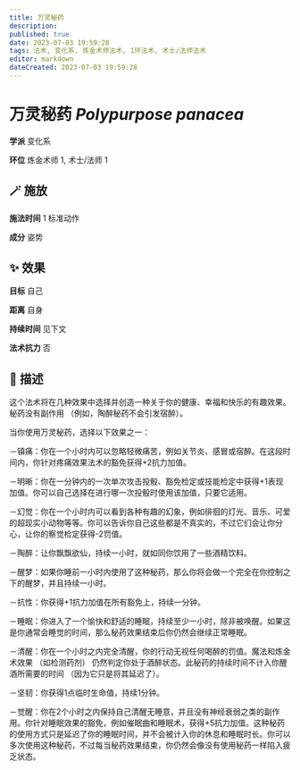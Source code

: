 ```yaml
---
title: 万灵秘药
description: 
published: true
date: 2023-07-03 19:59:28
tags: 法术, 变化系, 炼金术师法术, 1环法术, 术士/法师法术
editor: markdown
dateCreated: 2023-07-03 19:59:28
---
```


# **万灵秘药** *Polypurpose panacea*

**学派** 变化系 

**环位** 炼金术师 1, 术士/法师 1

## 🪄 施放

**施法时间** 1 标准动作

**成分** 姿势

## ✨ 效果 

**目标** 自己 

**距离** 自身  

**持续时间** 见下文 

**法术抗力** 否

## 📖 描述

这个法术将在几种效果中选择并创造一种关于你的健康、幸福和快乐的有趣效果。秘药没有副作用 （例如，陶醉秘药不会引发宿醉）。

当你使用万灵秘药，选择以下效果之一：

－镇痛：你在一个小时内可以忽略轻微痛苦，例如关节炎、感冒或宿醉。在这段时间内，你针对疼痛效果法术的豁免获得+2抗力加值。

－明晰：你在一分钟内的一次单次攻击投骰、豁免检定或技能检定中获得+1表现加值。你可以自己选择在进行哪一次投骰时使用该加值，只要它适用。

－幻觉：你在一个小时内可以看到各种有趣的幻象，例如徘徊的灯光、音乐、可爱的超现实小动物等等。你可以告诉你自己这些都是不真实的，不过它们会让你分心，让你的察觉检定获得-2罚值。

－陶醉：让你飘飘欲仙，持续一小时，就如同你饮用了一些酒精饮料。

－醒梦：如果你睡前一小时内使用了这种秘药，那么你将会做一个完全在你控制之下的醒梦，并且持续一小时。

－抗性：你获得+1抗力加值在所有豁免上，持续一分钟。

－睡眠：你进入了一个愉快和舒适的睡眠，持续至少一小时，除非被唤醒。如果这是你通常会睡觉的时间，那么秘药效果结束后你仍然会继续正常睡眠。

－清醒：你在一个小时之内完全清醒，你的行动无视任何喝醉的罚值。魔法和炼金术效果 （如检测药剂） 仍然判定你处于酒醉状态。此秘药的持续时间不计入你醒酒所需要的时间 （因为它只是将其延迟了）。

－坚韧：你获得1点临时生命值，持续1分钟。

－觉醒：你在2个小时之内保持自己清醒无睡意，并且没有神经衰弱之类的副作用。你针对睡眠效果的豁免，例如催眠曲和睡眠术，获得+5抗力加值。这种秘药的使用方式只是延迟了你的睡眠时间，并不会被计入你的休息和睡眠时长。你可以多次使用这种秘药，不过每当秘药效果结束，你仍然会像没有使用秘药一样陷入疲乏状态。
    